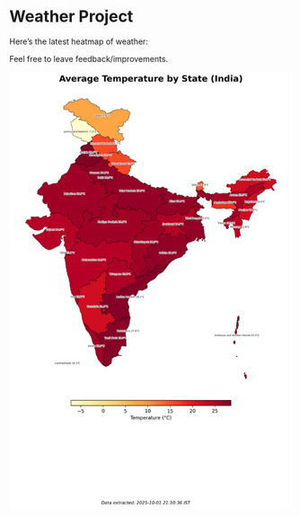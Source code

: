 # Weather Project

Here’s the latest heatmap of weather:

Feel free to leave feedback/improvements.

![India Heatmap](docs/assets/india_heatmap.png?v=DD4B76)
